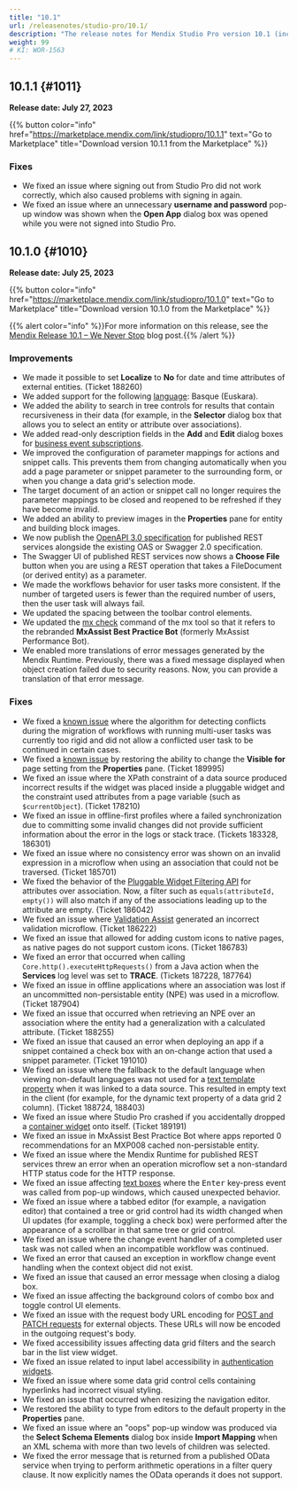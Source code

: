 ```yaml
---
title: "10.1"
url: /releasenotes/studio-pro/10.1/
description: "The release notes for Mendix Studio Pro version 10.1 (including all patches) with details on new features, bug fixes, and known issues."
weight: 99
# KI: WOR-1563
---
```


## 10.1.1 {#1011} 

**Release date: July 27, 2023**

{{% button color="info" href="https://marketplace.mendix.com/link/studiopro/10.1.1" text="Go to Marketplace" title="Download version 10.1.1 from the Marketplace" %}}

### Fixes 

* We fixed an issue where signing out from Studio Pro did not work correctly, which also caused problems with signing in again.
* We fixed an issue where an unnecessary **username and password** pop-up window was shown when the **Open App** dialog box was opened while you were not signed into Studio Pro.

## 10.1.0 {#1010} 

**Release date: July 25, 2023**

{{% button color="info" href="https://marketplace.mendix.com/link/studiopro/10.1.0" text="Go to Marketplace" title="Download version 10.1.0 from the Marketplace" %}}

{{% alert color="info" %}}For more information on this release, see the [Mendix Release 10.1 – We Never Stop](https://www.mendix.com/blog/mendix-release-10-1-we-never-stop/) blog post.{{% /alert %}}

### Improvements

* We made it possible to set **Localize** to **No** for date and time attributes of external entities. (Ticket 188260)
* We added support for the following [language](/refguide/language-settings/): Basque (Euskara).
* We added the ability to search in tree controls for results that contain recursiveness in their data (for example, in the **Selector** dialog box that allows you to select an entity or attribute over associations).
* We added read-only description fields in the **Add** and **Edit** dialog boxes for [business event subscriptions](/appstore/modules/business-events/).
* We improved the configuration of parameter mappings for actions and snippet calls. This prevents them from changing automatically when you add a page parameter or snippet parameter to the surrounding form, or when you change a data grid's selection mode.
* The target document of an action or snippet call no longer requires the parameter mappings to be closed and reopened to be refreshed if they have become invalid.
* We added an ability to preview images in the **Properties** pane for entity and building block images.
* We now publish the [OpenAPI 3.0 specification](/refguide/open-api/) for published REST services alongside the existing OAS or Swagger 2.0 specification.
* The Swagger UI of published REST services now shows a **Choose File** button when you are using a REST operation that takes a FileDocument (or derived entity) as a parameter.
* We made the workflows behavior for user tasks more consistent. If the number of targeted users is fewer than the required number of users, then the user task will always fail.
* We updated the spacing between the toolbar control elements.
* We updated the [mx check](/refguide/mx-command-line-tool/app/#check) command of the mx tool so that it refers to the rebranded **MxAssist Best Practice Bot** (formerly MxAssist Performance Bot).
* We enabled more translations of error messages generated by the Mendix Runtime. Previously, there was a fixed message displayed when object creation failed due to security reasons. Now, you can provide a translation of that error message.

### Fixes

* <a id="wo-ki-fix"></a>We fixed a [known issue](/releasenotes/studio-pro/10.0/#wo-ki) where the algorithm for detecting conflicts during the migration of workflows with running multi-user tasks was currently too rigid and did not allow a conflicted user task to be continued in certain cases.
* <a id="pane-ki-fix"></a>We fixed a [known issue](/releasenotes/studio-pro/10.0/#pane-ki) by restoring the ability to change the **Visible for** page setting from the **Properties** pane. (Ticket 189995)
* We fixed an issue where the XPath constraint of a data source produced incorrect results if the widget was placed inside a pluggable widget and the constraint used attributes from a page variable (such as `$currentObject`). (Ticket 178210)
* We fixed an issue in offline-first profiles where a failed synchronization due to committing some invalid changes did not provide sufficient information about the error in the logs or stack trace. (Tickets 183328, 186301)
* We fixed an issue where no consistency error was shown on an invalid expression in a microflow when using an association that could not be traversed. (Ticket 185701)
* We fixed the behavior of the [Pluggable Widget Filtering API](/apidocs-mxsdk/apidocs/pluggable-widgets-client-apis-list-values/#listvalue-filtering) for attributes over association. Now, a filter such as `equals(attributeId, empty())` will also match if any of the associations leading up to the attribute are empty. (Ticket 186042)
* We fixed an issue where [Validation Assist](/refguide/validation-assist/) generated an incorrect validation microflow. (Ticket 186222)
* We fixed an issue that allowed for adding custom icons to native pages, as native pages do not support custom icons. (Ticket 186783)
* We fixed an error that occurred when calling `Core.http().executeHttpRequests()` from a Java action when the **Services** log level was set to **TRACE**. (Tickets 187228, 187764)
* We fixed an issue in offline applications where an association was lost if an uncommitted non-persistable entity (NPE) was used in a microflow. (Ticket 187904)
* We fixed an issue that occurred when retrieving an NPE over an association where the entity had a generalization with a calculated attribute. (Ticket 188255)
* We fixed an issue that caused an error when deploying an app if a snippet contained a check box with an on-change action that used a snippet parameter. (Ticket 191010)
* We fixed an issue where the fallback to the default language when viewing non-default languages was not used for a [text template property](/apidocs-mxsdk/apidocs/pluggable-widgets-property-types/#texttemplate) when it was linked to a data source. This resulted in empty text in the client (for example, for the dynamic text property of a data grid 2 column). (Ticket 188724, 188403)
* We fixed an issue where Studio Pro crashed if you accidentally dropped a  [container widget](/refguide/container/) onto itself. (Ticket 189191)
* We fixed an issue in MxAssist Best Practice Bot where apps reported 0 recommendations for an MXP008 cached non-persistable entity.
* We fixed an issue where the Mendix Runtime for published REST services threw an error when an operation microflow set a non-standard HTTP status code for the HTTP response.
* We fixed an issue affecting [text boxes](/refguide/text-box/) where the <kbd>Enter</kbd> key-press event was called from pop-up windows, which caused unexpected behavior.
* We fixed an issue where a tabbed editor (for example, a navigation editor) that contained a tree or grid control had its width changed when UI updates (for example, toggling a check box) were performed after the appearance of a scrollbar in that same tree or grid control.
* We fixed an issue where the change event handler of a completed user task was not called when an incompatible workflow was continued.
* We fixed an error that caused an exception in workflow change event handling when the context object did not exist.
* We fixed an issue that caused an error message when closing a dialog box.
* We fixed an issue affecting the background colors of combo box and toggle control UI elements.
* We fixed an issue with the request body URL encoding for [POST and PATCH requests](/refguide/published-rest-operation/) for external objects. These URLs will now be encoded in the outgoing request's body.
* We fixed accessibility issues affecting data grid filters and the search bar in the list view widget.
* We fixed an issue related to input label accessibility in [authentication widgets](/refguide/authentication-widgets/).
* We fixed an issue where some data grid control cells containing hyperlinks had incorrect visual styling.
* We fixed an issue that occurred when resizing the navigation editor.
* We restored the ability to type from editors to the default property in the **Properties** pane.
* We fixed an issue where an "oops" pop-up window was produced via the **Select Schema Elements** dialog box inside **Import Mapping** when an XML schema with more than two levels of children was selected.
* We fixed the error message that is returned from a published OData service when trying to perform arithmetic operations in a filter query clause. It now explicitly names the OData operands it does not support.
